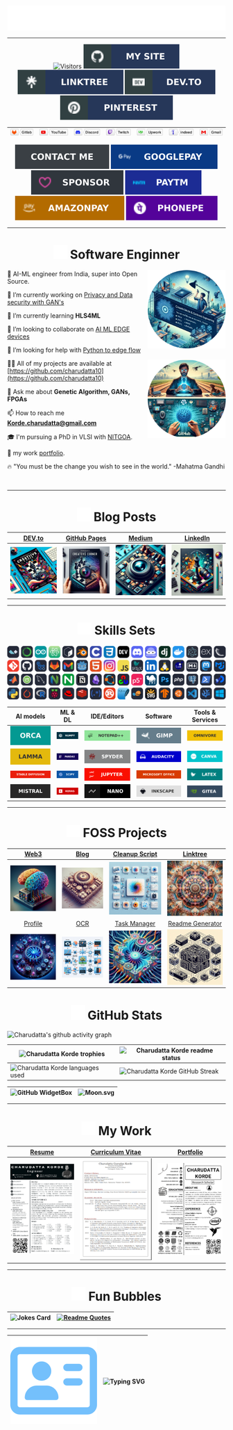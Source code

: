 ![SVG Banners](assets/svg/profile_banner.svg)
 
---

<div align="center">

![Visitors](https://api.visitorbadge.io/api/visitors?path=https%3A%2F%2Fgithub.com%2Fcharudatta10&countColor=%23263759)
[![MySite](assets/svg/mysite.svg)](https://charudatta10.github.io/myblog/)
[![linktree](assets/svg/linktree.svg)](https://charudatta10.github.io/linktree/)
[![Dev.to](assets/svg/devto.svg)](https://dev.to/charudatta10)
[![Pinterest](assets/svg/pinterest.svg)](https://in.pinterest.com/charudattakorde/)

<!--- Follow Me  -->

| [![Gitlab](assets/svg/gitlab.svg)](https://gitlab.com/152109007c) | [![YouTube](assets/svg/youtube.svg)](https://www.youtube.com/channel/UC6rsnLlOAfK6VU-v3kUYqhg) | [![Discord](assets/svg/discord.svg)](https://discord.gg/6SjyKxVE) | [![twitch](assets/svg/twitch.svg)](https://www.twitch.tv/ryunabi326) | [![Upwork](assets/svg/upwork.svg)](https://github.com/charudatta10) | [![indeed](assets/svg/indeed.svg)](https://profile.indeed.com/p/charudattak-h04r448)|  [![Gmail](assets/svg/gmail.svg)](mailto:152109007c@gmail.com) |  
|:---:|:---:|:---:|:---:|:---:|:---:|:---:|

<!--- Sponsor Me  -->
<!-- ![](https://img.shields.io/badge/Contact%20Me-0070CA?style=for-the-badge) -->
[![](assets/svg/contactme.svg)](https://docs.google.com/forms/d/e/1FAIpQLSesCG3tUQPIzW4JScqs_A4q6w2uDTRav45J2xoAklmm76jpGA/viewform?usp=sf_link)
[![Google Pay](assets/svg/gpay.svg)](assets/images/pay2.jpeg)
[![Github-sponsors](assets/svg/sponsor.svg)](https://github.com/sponsors/charudatta10)
[![Paytm](assets/svg/paytm.svg)](assets/images/pay4.jpeg)
[![Amazon Pay](assets/svg/amazon.svg)](assets/images/pay1.jpeg)
[![Phonepe](assets/svg/phonepe.svg)](assets/images/pay3.jpeg)

</div>

---

<!--- -- About ME  -->

<h1 align="center" >  <img src="assets/svg/engineer.svg" alt="binder folder" width="32" />  Software Enginner  </h1>

<img align="right" src="assets/images/banner1-modified.png" alt="Charudatta" width="180" height="180"/>

🧠  AI-ML engineer from India, super into Open Source.

🔭 I’m currently working on [Privacy and Data security with GAN's](https://github.com/charudatta10)

🌱 I’m currently learning **HLS4ML**

👯 I’m looking to collaborate on [AI ML EDGE devices](https://github.com/charudatta10)

🤝 I’m looking for help with [Python to edge flow](https://github.com/charudatta10/Vitis-AI)

<img align="right" src="assets/images/banner2-modified.png" alt="Charudatta" width="180" height="180"/>

👨‍💻 All of my projects are available at [https://github.com/charudatta10](https://github.com/charudatta10)

💬 Ask me about **Genetic Algorithm, GANs, FPGAs**

📫 How to reach me **Korde.charudatta@gmail.com**

<!-- 🎯 my goal is -->

<!-- ✨ I'm part of core developer team. -->

<!-- 🏆 I secured compition -->

🎓 I'm pursuing a PhD in VLSI with [NITGOA](https://nitgoa.ac.in/).

<!-- 🚀 my achivements -->

🎁 my work [portfolio](https://charudatta10.github.io/myblog/portfolio/project.html).

<!-- 😄 just thing -->

🔥 "You must be the change you wish to see in the world." -Mahatma Gandhi

</div>

<br>

--- 
<!-- BLOG-POST-LIST -->

<h1 align="center" >  <img src="assets/svg/blog-solid.svg" alt="binder folder" width="32" />  Blog Posts </h1>

| [DEV.to](https://dev.to/charudatta10) | [GitHub Pages](https://charudatta10.github.io/myblog/blog/index.html) | [Medium](https://medium.com/@152109007c) | [LinkedIn](https://www.linkedin.com/in/charudatta-korde/) |
| :---: | :---: | :---: |  :---: | 
| [![Dev.to](assets/images/blog1.jpeg)](https://dev.to/charudatta10) | [![GitHub Pages](assets/images/blog2.jpeg)](https://charudatta10.github.io/myblog/) | [![Medium](assets/images/blog3.jpeg)](https://medium.com/@152109007c) | [![LinkedIn](assets/images/blog4.jpeg)](https://www.linkedin.com/in/charudatta-korde/) |

---
<!--- -- Skills Section ------->

<h1 align="center">  <img src="assets/svg/kitchen-set-solid.svg" alt="binder folder" width="32" /> Skills Sets  </h1>

![My Skills](assets/svg/icons.svg)

| AI models | ML & DL | IDE/Editors | Software | Tools &          Services |                                                                   
| :----------------: | :------------------: | :-------------------: | :--------------------: | :-----------------: | 
| ![Orca](assets/svg/Orca-100000.svg) | ![NumPy](assets/svg/numpy-013243.svg)  |     ![Notepad++](assets/svg/Notepad++-90E59A.svg)     |  ![Gimp ](assets/svg/Gimp-657D8B.svg)  | ![Omnivore](assets/svg/Omnivore-100000.svg) |    
| ![LAMMA](assets/svg/LAMMA-100000.svg) | ![Pandas](assets/svg/pandas-150458.svg) |   ![Spyder](assets/svg/Spyder-838485.svg)  |   ![Audacity](assets/svg/Audacity-0000CC.svg)    |   ![Canva](assets/svg/Canva-00C4CC.svg)  |  
| ![Stable diffusion](assets/svg/Stable_diffusion-100000.svg) |  ![SciPy](assets/svg/SciPy-0C55A5.svg)  |    ![Jupyter Notebook](assets/svg/jupyter-FA0F00.svg)    | ![MS Office](assets/svg/Microsoft_Office-D83B01.svg) |   ![LaTeX](assets/svg/latex-008080.svg)   |  
| ![Mistral](assets/svg/Mistral-100000.svg)  |  ![Keras](assets/svg/Keras-D00000.svg)   | ![Nano](assets/svg/nano-100000.svg) | ![Inkscape](assets/svg/Inkscape-e0e0e0.svg) | ![Gitea](assets/svg/Gitea-34495E.svg) | 
  
--- 
<!--- -- Projects Section ------------>

<h1 align="center"> <img src="assets/svg/diagram-project-solid.svg" alt="binder folder" width="32" /> FOSS Projects  </h1>

| [Web3](https://github.com/charudatta10/web3) | [Blog](https://github.com/charudatta10/myblog) | [Cleanup Script](https://github.com/charudatta10/improved-barnacle) | [Linktree](https://github.com/charudatta10/linktree) |
|:---------:|:-------------:|:----------:|:-------------------:|
| ![project 1](assets/images/project1.jpeg)  | ![project 2](assets/images/project2.jpeg) | ![project 3](assets/images/project3.jpeg) | ![project 4](assets/images/project4.jpeg) |
| [Profile](https://github.com/charudatta10/charudatta10) | [OCR](https://github.com/charudatta10/hand_written_devnagari_script_recognition) | [Task Manager](https://github.com/charudatta10/task-manager-dragon-urban-waffle) | [Readme Generator](https://github.com/charudatta10/readme-generator) |
| ![project 5](assets/images/project5.jpeg)  | ![project 6](assets/images/project6.jpeg) | ![project 7](assets/images/project7.jpeg) | ![project 8](assets/images/project8.jpeg) |

<!--- -- GitHub Stats --------->

<h1 align="center"> <img src="assets/svg/github-alt-brands-solid.svg" alt="binder folder" width="32" /> GitHub Stats </h1>

<!----- Activity Graph ------>

![Charudatta's github activity graph](https://github-readme-activity-graph.vercel.app/graph?username=charudatta10&theme=onedark)

| ![Charudatta Korde trophies](https://github-profile-trophy.vercel.app/?username=charudatta10&row=2&column=3&theme=onedark)| ![Charudatta Korde readme status](https://github-readme-stats.vercel.app/api?username=charudatta10&locale=en&theme=onedark&include_all_commits=true&rank_icon=github) |
| -- | -- |
| ![Charudatta Korde languages used](https://github-readme-stats.vercel.app/api/top-langs?username=charudatta10&show_icons=true&locale=en&layout=compact&theme=onedark) | ![Charudatta Korde GitHub Streak](https://github-readme-streak-stats.herokuapp.com/?user=charudatta10&theme=onedark&border_radius=10) |


| ![GitHub WidgetBox](https://github-widgetbox.vercel.app/api/profile?username=charudatta10&data=followers,repositories,stars,commits&theme=onedark) | ![Moon.svg](https://moon-svg.minung.dev/moon.svg?theme=basic) |
|  - | - |

---
<h1 align="center"> <img src="assets/svg/briefcase-solid.svg" alt="binder folder" width="32" /> My Work </h1>

| [Resume](assets/images/resume.png) | [Curriculum Vitae](assets/pdfs/cv.pdf) | [Portfolio](assets/pdfs/portfolio.pdf) |
| -- | -- |  -- |
| ![resume](assets/images/resume.png) | ![cv](assets/images/cv.png) | ![portfolio](assets/images/portfolio.png) |

---
<h1 align="center"> <img src="assets/svg/soap-solid.svg" alt="binder folder" width="32" /> Fun Bubbles </h1>

| ![Jokes Card](https://readme-jokes.vercel.app/api) | [![Readme Quotes](https://quotes-github-readme.vercel.app/api?type=horizontal&theme=dark)](https://github.com/piyushsuthar/github-readme-quotes) |
| - | - |

---

| [![Contact](assets/svg/contact.svg)](https://docs.google.com/forms/d/e/1FAIpQLSesCG3tUQPIzW4JScqs_A4q6w2uDTRav45J2xoAklmm76jpGA/viewform?usp=sf_link) | ![Typing SVG](https://readme-typing-svg.demolab.com?font=Fira+Code&pause=1000&center=true&vCenter=true&random=true&width=1920&lines=%E2%80%9CBe+afraid+and+do+it+anyway.%E2%80%9D+%E2%80%93+Anonymous;%E2%80%9CRight+now+is+the+only+guarantee.%E2%80%9D+%E2%80%93+Jay+Long;%E2%80%9CBe+a+voice.+Not+an+echo.%E2%80%9D+%E2%80%93+Anonymous;%E2%80%9CIt+will+all+make+sense+eventually.%E2%80%9D+%E2%80%93+Anonymous;%E2%80%9CDon%E2%80%99t+be+afraid+to+dream+big.%E2%80%9D+%E2%80%93+Anonymous;%E2%80%9CFearlessness+is+the+mother+of+reinvention.%E2%80%9D+%E2%80%93+Arianna+Huffington) |
| --- | --- |





